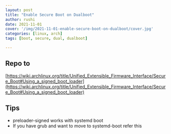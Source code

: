 ```yaml
---
layout: post
title: "Enable Secure Boot on Dualboot"
author: rushi
date: 2021-11-01
cover: '/img/2021-11-01-enable-secure-boot-on-dualboot/cover.jpg'
categories: [linux, arch]
tags: [boot, secure, dual, dualboot]

---
```



## Repo to

[https://wiki.archlinux.org/title/Unified_Extensible_Firmware_Interface/Secure_Boot#Using_a_signed_boot_loader](https://wiki.archlinux.org/title/Unified_Extensible_Firmware_Interface/Secure_Boot#Using_a_signed_boot_loader)


## Tips
- preloader-signed works with systemd boot
- If you have grub and want to move to systemd-boot refer this
